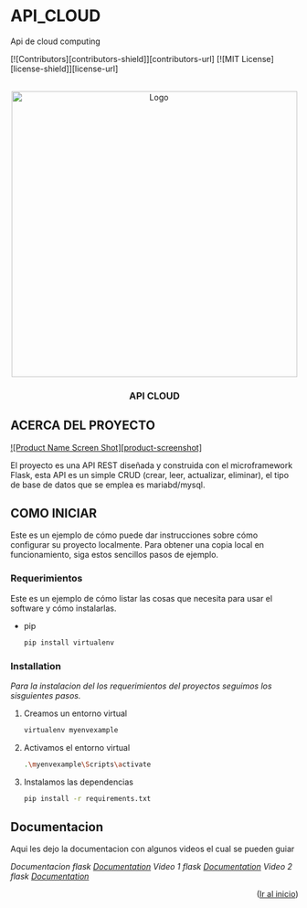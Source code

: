 # API_CLOUD
Api de cloud computing
<!-- Improved compatibility of back to top link: See: https://github.com/othneildrew/Best-README-Template/pull/73 -->
<a name="readme-top"></a>
<!--
*** Thanks for checking out the Best-README-Template. If you have a suggestion
*** that would make this better, please fork the repo and create a pull request
*** or simply open an issue with the tag "enhancement".
*** Don't forget to give the project a star!
*** Thanks again! Now go create something AMAZING! :D
-->



<!-- PROJECT SHIELDS -->
<!--
*** I'm using markdown "reference style" links for readability.
*** Reference links are enclosed in brackets [ ] instead of parentheses ( ).
*** See the bottom of this document for the declaration of the reference variables
*** for contributors-url, forks-url, etc. This is an optional, concise syntax you may use.
*** https://www.markdownguide.org/basic-syntax/#reference-style-links
-->
[![Contributors][contributors-shield]][contributors-url]
[![MIT License][license-shield]][license-url]

<!-- PROJECT LOGO -->
<br />
<div align="center">
  <a href="https://github.com/othneildrew/Best-README-Template">
    <img src="https://images.pexels.com/photos/1714208/pexels-photo-1714208.jpeg?auto=compress&cs=tinysrgb&w=400" alt="Logo" width="500" height="500">
  </a>
  <h3 align="center">API CLOUD</h3>
</div>




<!-- ABOUT THE PROJECT -->
## ACERCA DEL PROYECTO

[![Product Name Screen Shot][product-screenshot]](https://example.com)

El proyecto es una API REST diseñada y construida con el microframework Flask, esta API es un simple CRUD (crear, leer, actualizar, eliminar), el tipo de base de datos que se emplea es mariabd/mysql.


<!-- GETTING STARTED -->
## COMO INICIAR

Este es un ejemplo de cómo puede dar instrucciones sobre cómo configurar su proyecto localmente.
Para obtener una copia local en funcionamiento, siga estos sencillos pasos de ejemplo.

### Requerimientos

Este es un ejemplo de cómo listar las cosas que necesita para usar el software y cómo instalarlas.
* pip
  ```sh
  pip install virtualenv
  ```

### Installation

_Para la instalacion del los requerimientos del proyectos seguimos los sisguientes pasos._

1. Creamos un entorno virtual
   ```sh
   virtualenv myenvexample
   ```
3. Activamos el entorno virtual
   ```sh
   .\myenvexample\Scripts\activate
   ```
3. Instalamos las dependencias
   ```sh
   pip install -r requirements.txt
   ```


<!-- USAGE EXAMPLES -->
## Documentacion

Aqui les dejo la documentacion con algunos videos el cual se pueden guiar

_Documentacion flask [Documentation](https://flask.palletsprojects.com/en/2.2.x/)_
_Video 1 flask [Documentation](https://www.youtube.com/watch?v=RLbaB5nk-mM)_
_Video 2 flask [Documentation](https://www.youtube.com/watch?v=MvVqjQqSdM4&t=1434s)_

<p align="right">(<a href="#readme-top">Ir al inicio</a>)</p>


